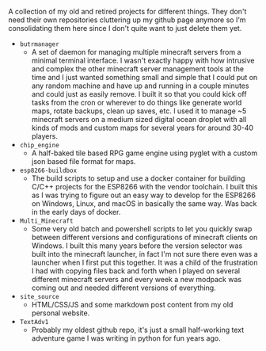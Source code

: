 A collection of my old and retired projects for different things. They don't
need their own repositories cluttering up my github page anymore so I'm
consolidating them here since I don't quite want to just delete them yet.

* `butrmanager`
    * A set of daemon for managing multiple minecraft servers from a minimal
      terminal interface. I wasn't exactly happy with how intrusive and complex
      the other minecraft server management tools at the time and I just wanted
      something small and simple that I could put on any random machine and have
      up and running in a couple minutes and could just as easily remove. I built
      it so that you could kick off tasks from the cron or wherever to do things
      like generate world maps, rotate backups, clean up saves, etc. I used it
      to manage ~5 minecraft servers on a medium sized digital ocean droplet
      with all kinds of mods and custom maps for several years for around 30-40
      players.
* `chip_engine`
    * A half-baked tile based RPG game engine using pyglet with a custom json
      based file format for maps.
* `esp8266-buildbox`
    * The build scripts to setup and use a docker container for building C/C++
      projects for the ESP8266 with the vendor toolchain. I built this as I was
      trying to figure out an easy way to develop for the ESP8266 on Windows, Linux,
      and macOS in basically the same way. Was back in the early days of docker.
* `Multi_Minecraft`
    * Some very old batch and powershell scripts to let you quickly swap between
      different versions and configurations of minecraft clients on Windows. I
      built this many years before the version selector was built into the minecraft
      launcher, in fact I'm not sure there even was a launcher when I first put this
      together. It was a child of the frustration I had with copying files back and
      forth when I played on several different minecraft servers and every week a 
      new modpack was coming out and needed different versions of everything.
* `site_source`
    * HTML/CSS/JS and some markdown post content from my old personal website.
* `TextAdv1`
    * Probably my oldest github repo, it's just a small half-working text adventure
      game I was writing in python for fun years ago.
